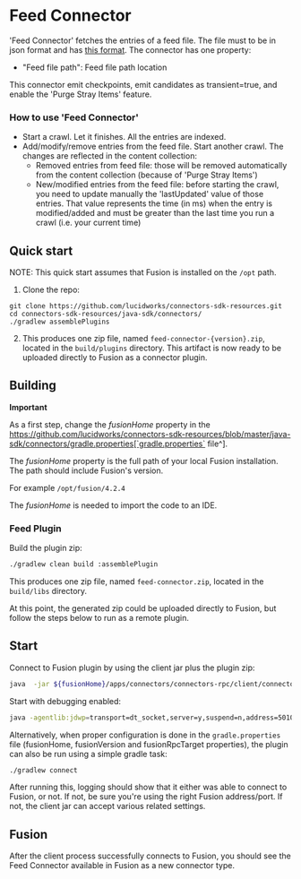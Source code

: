 # Feed Connector

'Feed Connector' fetches the entries of a feed file. The file must to be in json format and has [this format](https://gist.github.com/mcondo/1186e69d8bbf2779c4db30d43a52850f). The connector has one property:
- "Feed file path": Feed file path location

This connector emit checkpoints, emit candidates as transient=true, and enable the 'Purge Stray Items' feature.


### How to use 'Feed Connector'
- Start a crawl. Let it finishes. All the entries are indexed.
- Add/modify/remove entries from the feed file. Start another crawl. The changes are reflected in the content collection:
    - Removed entries from feed file: those will be removed automatically from the content collection (because of 'Purge Stray Items')
    - New/modified entries from the feed file: before starting the crawl, you need to update manually the 'lastUpdated' value of those entries. That value represents the time (in ms) when the entry is modified/added and must be greater than the last time you run a crawl (i.e. your current time)

## Quick start

NOTE: This quick start assumes that Fusion is installed on the `/opt` path.

1. Clone the repo:
```
git clone https://github.com/lucidworks/connectors-sdk-resources.git
cd connectors-sdk-resources/java-sdk/connectors/
./gradlew assemblePlugins
```

2. This produces one zip file, named `feed-connector-{version}.zip`, located in the `build/plugins` directory.
This artifact is now ready to be uploaded directly to Fusion as a connector plugin.

## Building

**Important**


As a first step, change the _fusionHome_ property in the https://github.com/lucidworks/connectors-sdk-resources/blob/master/java-sdk/connectors/gradle.properties[`gradle.properties` file^].

The _fusionHome_ property is the full path of your local Fusion installation. The path should include Fusion's version.

For example `/opt/fusion/4.2.4`

The _fusionHome_ is needed to import the code to an IDE.

### Feed Plugin

Build the plugin zip:

```bash
./gradlew clean build :assemblePlugin
```

This produces one zip file, named `feed-connector.zip`, located in the `build/libs` directory.

At this point, the generated zip could be uploaded directly to Fusion, but follow the steps below to run as a remote plugin.


## Start

Connect to Fusion plugin by using the client jar plus the plugin zip:

```bash
java  -jar ${fusionHome}/apps/connectors/connectors-rpc/client/connector-plugin-client-${fusionVersion}-uberjar.jar build/plugins/feed-connector-{version}.zip
```

Start with debugging enabled:

```bash
java -agentlib:jdwp=transport=dt_socket,server=y,suspend=n,address=5010 -jar ${fusionHome}/apps/connectors/connectors-rpc/client/connector-plugin-client-${fusionVersion}-uberjar.jar build/plugins/feed-connector-{version}.zip
```

Alternatively, when proper configuration is done in the `gradle.properties` file (fusionHome, fusionVersion and fusionRpcTarget properties), the plugin can also be run using a simple gradle task:

```bash
./gradlew connect
```

After running this, logging should show that it either was able to connect to Fusion, or not. If not, be sure you're using the right Fusion address/port. If not, the client jar can accept various related settings.

## Fusion
After the client process successfully connects to Fusion, you should see the Feed Connector available in Fusion as a new connector type.